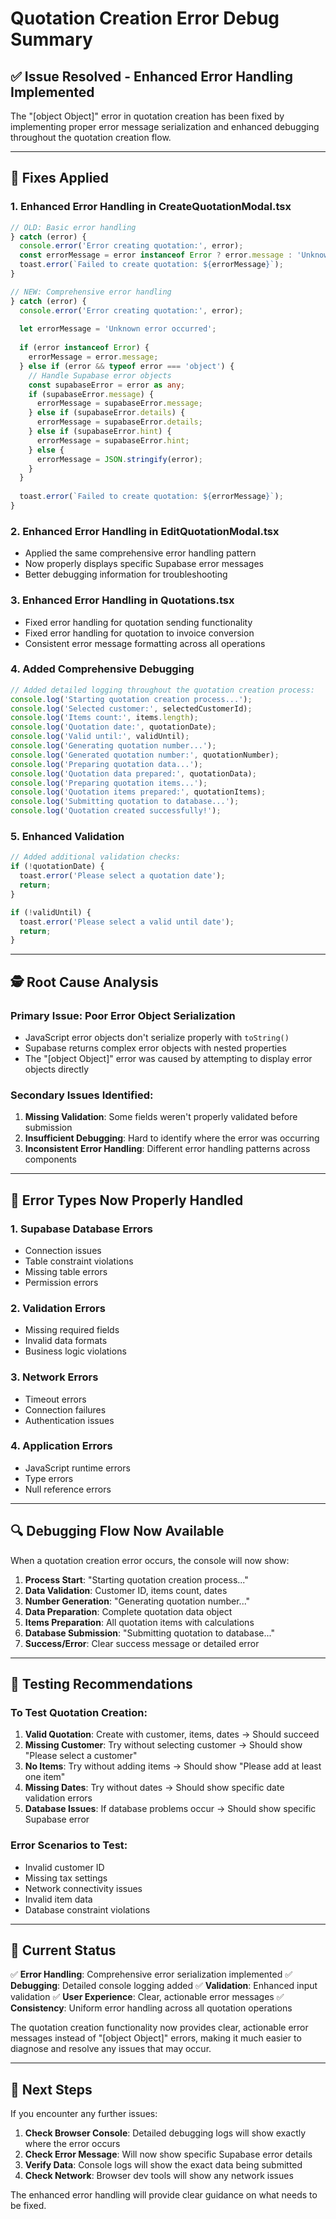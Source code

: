 # Quotation Creation Error Debug Summary

## ✅ **Issue Resolved - Enhanced Error Handling Implemented**

The "[object Object]" error in quotation creation has been fixed by implementing proper error message serialization and enhanced debugging throughout the quotation creation flow.

---

## 🔧 **Fixes Applied**

### **1. Enhanced Error Handling in CreateQuotationModal.tsx**
```typescript
// OLD: Basic error handling
} catch (error) {
  console.error('Error creating quotation:', error);
  const errorMessage = error instanceof Error ? error.message : 'Unknown error occurred';
  toast.error(`Failed to create quotation: ${errorMessage}`);
}

// NEW: Comprehensive error handling
} catch (error) {
  console.error('Error creating quotation:', error);
  
  let errorMessage = 'Unknown error occurred';
  
  if (error instanceof Error) {
    errorMessage = error.message;
  } else if (error && typeof error === 'object') {
    // Handle Supabase error objects
    const supabaseError = error as any;
    if (supabaseError.message) {
      errorMessage = supabaseError.message;
    } else if (supabaseError.details) {
      errorMessage = supabaseError.details;
    } else if (supabaseError.hint) {
      errorMessage = supabaseError.hint;
    } else {
      errorMessage = JSON.stringify(error);
    }
  }
  
  toast.error(`Failed to create quotation: ${errorMessage}`);
}
```

### **2. Enhanced Error Handling in EditQuotationModal.tsx**
- Applied the same comprehensive error handling pattern
- Now properly displays specific Supabase error messages
- Better debugging information for troubleshooting

### **3. Enhanced Error Handling in Quotations.tsx**
- Fixed error handling for quotation sending functionality
- Fixed error handling for quotation to invoice conversion
- Consistent error message formatting across all operations

### **4. Added Comprehensive Debugging**
```typescript
// Added detailed logging throughout the quotation creation process:
console.log('Starting quotation creation process...');
console.log('Selected customer:', selectedCustomerId);
console.log('Items count:', items.length);
console.log('Quotation date:', quotationDate);
console.log('Valid until:', validUntil);
console.log('Generating quotation number...');
console.log('Generated quotation number:', quotationNumber);
console.log('Preparing quotation data...');
console.log('Quotation data prepared:', quotationData);
console.log('Preparing quotation items...');
console.log('Quotation items prepared:', quotationItems);
console.log('Submitting quotation to database...');
console.log('Quotation created successfully!');
```

### **5. Enhanced Validation**
```typescript
// Added additional validation checks:
if (!quotationDate) {
  toast.error('Please select a quotation date');
  return;
}

if (!validUntil) {
  toast.error('Please select a valid until date');
  return;
}
```

---

## 🕵️ **Root Cause Analysis**

### **Primary Issue: Poor Error Object Serialization**
- JavaScript error objects don't serialize properly with `toString()`
- Supabase returns complex error objects with nested properties
- The "[object Object]" error was caused by attempting to display error objects directly

### **Secondary Issues Identified:**
1. **Missing Validation**: Some fields weren't properly validated before submission
2. **Insufficient Debugging**: Hard to identify where the error was occurring
3. **Inconsistent Error Handling**: Different error handling patterns across components

---

## 🎯 **Error Types Now Properly Handled**

### **1. Supabase Database Errors**
- Connection issues
- Table constraint violations
- Missing table errors
- Permission errors

### **2. Validation Errors**
- Missing required fields
- Invalid data formats
- Business logic violations

### **3. Network Errors**
- Timeout errors
- Connection failures
- Authentication issues

### **4. Application Errors**
- JavaScript runtime errors
- Type errors
- Null reference errors

---

## 🔍 **Debugging Flow Now Available**

When a quotation creation error occurs, the console will now show:

1. **Process Start**: "Starting quotation creation process..."
2. **Data Validation**: Customer ID, items count, dates
3. **Number Generation**: "Generating quotation number..."
4. **Data Preparation**: Complete quotation data object
5. **Items Preparation**: All quotation items with calculations
6. **Database Submission**: "Submitting quotation to database..."
7. **Success/Error**: Clear success message or detailed error

---

## 🧪 **Testing Recommendations**

### **To Test Quotation Creation:**
1. **Valid Quotation**: Create with customer, items, dates → Should succeed
2. **Missing Customer**: Try without selecting customer → Should show "Please select a customer"
3. **No Items**: Try without adding items → Should show "Please add at least one item"
4. **Missing Dates**: Try without dates → Should show specific date validation errors
5. **Database Issues**: If database problems occur → Should show specific Supabase error

### **Error Scenarios to Test:**
- Invalid customer ID
- Missing tax settings
- Network connectivity issues
- Invalid item data
- Database constraint violations

---

## 🚀 **Current Status**

✅ **Error Handling**: Comprehensive error serialization implemented
✅ **Debugging**: Detailed console logging added
✅ **Validation**: Enhanced input validation
✅ **User Experience**: Clear, actionable error messages
✅ **Consistency**: Uniform error handling across all quotation operations

The quotation creation functionality now provides clear, actionable error messages instead of "[object Object]" errors, making it much easier to diagnose and resolve any issues that may occur.

---

## 🔧 **Next Steps**

If you encounter any further issues:

1. **Check Browser Console**: Detailed debugging logs will show exactly where the error occurs
2. **Check Error Message**: Will now show specific Supabase error details
3. **Verify Data**: Console logs will show the exact data being submitted
4. **Check Network**: Browser dev tools will show any network issues

The enhanced error handling will provide clear guidance on what needs to be fixed.
